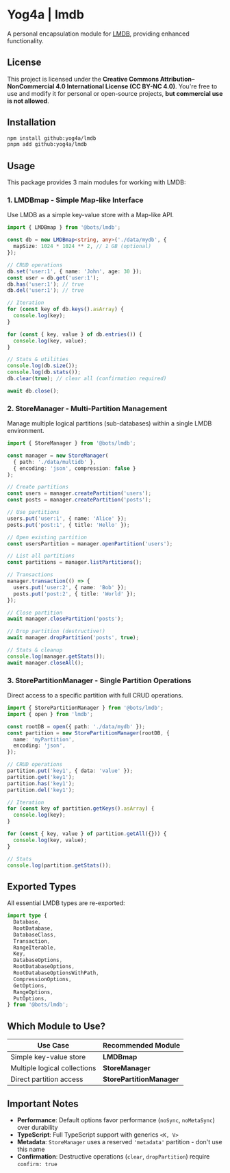 # Yog4a | lmdb

A personal encapsulation module for [LMDB](https://github.com/kriszyp/lmdb-js), providing enhanced functionality.

## License

This project is licensed under the **Creative Commons Attribution–NonCommercial 4.0 International License (CC BY-NC 4.0)**. You're free to use and modify it for personal or open-source projects, **but commercial use is not allowed**.

## Installation

```bash
npm install github:yog4a/lmdb
pnpm add github:yog4a/lmdb
```

## Usage

This package provides 3 main modules for working with LMDB:

### 1. **LMDBmap** - Simple Map-like Interface

Use LMDB as a simple key-value store with a Map-like API.

```typescript
import { LMDBmap } from '@bots/lmdb';

const db = new LMDBmap<string, any>('./data/mydb', {
  mapSize: 1024 * 1024 ** 2, // 1 GB (optional)
});

// CRUD operations
db.set('user:1', { name: 'John', age: 30 });
const user = db.get('user:1');
db.has('user:1'); // true
db.del('user:1'); // true

// Iteration
for (const key of db.keys().asArray) {
  console.log(key);
}

for (const { key, value } of db.entries()) {
  console.log(key, value);
}

// Stats & utilities
console.log(db.size());
console.log(db.stats());
db.clear(true); // clear all (confirmation required)

await db.close();
```

### 2. **StoreManager** - Multi-Partition Management

Manage multiple logical partitions (sub-databases) within a single LMDB environment.

```typescript
import { StoreManager } from '@bots/lmdb';

const manager = new StoreManager(
  { path: './data/multidb' },
  { encoding: 'json', compression: false }
);

// Create partitions
const users = manager.createPartition('users');
const posts = manager.createPartition('posts');

// Use partitions
users.put('user:1', { name: 'Alice' });
posts.put('post:1', { title: 'Hello' });

// Open existing partition
const usersPartition = manager.openPartition('users');

// List all partitions
const partitions = manager.listPartitions();

// Transactions
manager.transaction(() => {
  users.put('user:2', { name: 'Bob' });
  posts.put('post:2', { title: 'World' });
});

// Close partition
await manager.closePartition('posts');

// Drop partition (destructive!)
await manager.dropPartition('posts', true);

// Stats & cleanup
console.log(manager.getStats());
await manager.closeAll();
```

### 3. **StorePartitionManager** - Single Partition Operations

Direct access to a specific partition with full CRUD operations.

```typescript
import { StorePartitionManager } from '@bots/lmdb';
import { open } from 'lmdb';

const rootDB = open({ path: './data/mydb' });
const partition = new StorePartitionManager(rootDB, {
  name: 'myPartition',
  encoding: 'json',
});

// CRUD operations
partition.put('key1', { data: 'value' });
partition.get('key1');
partition.has('key1');
partition.del('key1');

// Iteration
for (const key of partition.getKeys().asArray) {
  console.log(key);
}

for (const { key, value } of partition.getAll({})) {
  console.log(key, value);
}

// Stats
console.log(partition.getStats());
```

## Exported Types

All essential LMDB types are re-exported:

```typescript
import type {
  Database,
  RootDatabase,
  DatabaseClass,
  Transaction,
  RangeIterable,
  Key,
  DatabaseOptions,
  RootDatabaseOptions,
  RootDatabaseOptionsWithPath,
  CompressionOptions,
  GetOptions,
  RangeOptions,
  PutOptions,
} from '@bots/lmdb';
```

## Which Module to Use?

| Use Case | Recommended Module |
|----------|-------------------|
| Simple key-value store | **LMDBmap** |
| Multiple logical collections | **StoreManager** |
| Direct partition access | **StorePartitionManager** |

## Important Notes

- **Performance**: Default options favor performance (`noSync`, `noMetaSync`) over durability
- **TypeScript**: Full TypeScript support with generics `<K, V>`
- **Metadata**: `StoreManager` uses a reserved `'metadata'` partition - don't use this name
- **Confirmation**: Destructive operations (`clear`, `dropPartition`) require `confirm: true`